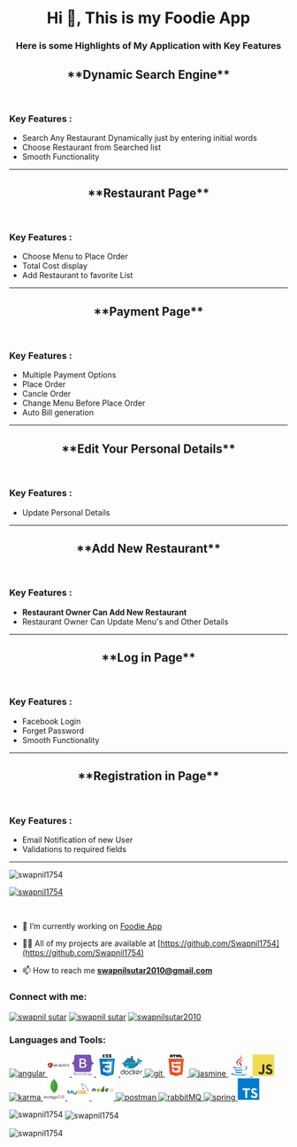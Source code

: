 <h1 align="center">Hi 👋, This is my Foodie App</h1>
<h3 align="center">Here is some Highlights of My Application with Key Features</h3>
<h2 align="center">**Dynamic Search Engine**</h2>
<img src="https://user-images.githubusercontent.com/86115714/202242119-50aa1626-0333-4e53-8ae0-b67c3477ddc1.png" alt=""/>
<h3>Key Features :</h3>
<ul>
  <li>Search Any Restaurant Dynamically just by entering initial words</li>
  <li>Choose Restaurant from Searched list</li>
  <li>Smooth Functionality</li>
</ul>
<hr>
<h2 align="center">**Restaurant Page**</h2>
<img src="https://user-images.githubusercontent.com/86115714/202244199-0709247d-45e4-48b3-ba24-205f206cff5b.png" alt=""/>
<h3>Key Features :</h3>
<ul>
  <li>Choose Menu to Place Order</li>
  <li>Total Cost display</li>
  <li>Add Restaurant to favorite List</li>
</ul>
<hr>
<h2 align="center">**Payment Page**</h2>
<img src="https://user-images.githubusercontent.com/86115714/202245517-99898bf5-ca49-46ec-a6fe-5d8983ce2465.png" alt=""/>
<h3>Key Features :</h3>
<ul>
  <li>Multiple Payment Options</li>
  <li>Place Order</li>
  <li>Cancle Order</li>
  <li>Change Menu Before Place Order</li>
  <li>Auto Bill generation</li>
</ul>
<hr>
<h2 align="center">**Edit Your Personal Details**</h2>
<img src="https://user-images.githubusercontent.com/86115714/202247473-3e5b388d-13f3-48d0-b694-2b066e3a0342.png" alt=""/>
<h3>Key Features :</h3>
<ul>
  <li>Update Personal Details </li>
</ul>
<hr>
<h2 align="center">**Add New Restaurant**</h2>
<img src="https://user-images.githubusercontent.com/86115714/202249665-933c15ae-cece-486f-80b2-c7c357842340.png" alt=""/>
<h3>Key Features :</h3>
<ul>
  <li><strong>Restaurant Owner Can Add New Restaurant</strong></li>
  <li>Restaurant Owner Can Update Menu's and Other Details</li>
</ul>
<hr>
<h2 align="center">**Log in Page**</h2>
<img src="https://user-images.githubusercontent.com/86115714/202223741-a8eec7b1-2d70-452b-a00e-9390d5a7a9b4.png" alt="" />
<h3>Key Features :</h3>
<ul>
  <li>Facebook Login</li>
  <li>Forget Password</li>
  <li>Smooth Functionality</li>
</ul>
<hr>
<h2 align="center">**Registration in Page**</h2>
<img src="https://user-images.githubusercontent.com/86115714/202229336-f0e97f2c-401f-4c69-a413-2699a7135e27.png" alt=""/>
<h3>Key Features :</h3>
<ul>
  <li>Email Notification of new User</li>
  <li>Validations to required fields</li>
</ul>
<hr>

<p align="left"> <img src="https://komarev.com/ghpvc/?username=swapnil1754&label=Profile%20views&color=0e75b6&style=flat" alt="swapnil1754" /> </p>

<p align="left"> <a href="https://github.com/ryo-ma/github-profile-trophy"><img src="https://github-profile-trophy.vercel.app/?username=swapnil1754" alt="swapnil1754" /></a> </p>

<p align="left"> <a href="https://twitter.com/" target="blank"><img src="https://img.shields.io/twitter/follow/?logo=twitter&style=for-the-badge" alt="" /></a> </p>

- 🔭 I’m currently working on [Foodie App](git@github.com:Swapnil1754/MyFoodie.git)

- 👨‍💻 All of my projects are available at [https://github.com/Swapnil1754](https://github.com/Swapnil1754)

- 📫 How to reach me **swapnilsutar2010@gmail.com**

<h3 align="left">Connect with me:</h3>
<p align="left">
<a href="https://linkedin.com/in/swapnil sutar" target="blank"><img align="center" src="https://raw.githubusercontent.com/rahuldkjain/github-profile-readme-generator/master/src/images/icons/Social/linked-in-alt.svg" alt="swapnil sutar" height="30" width="40" /></a>
<a href="https://fb.com/swapnil sutar" target="blank"><img align="center" src="https://raw.githubusercontent.com/rahuldkjain/github-profile-readme-generator/master/src/images/icons/Social/facebook.svg" alt="swapnil sutar" height="30" width="40" /></a>
<a href="https://instagram.com/swapnilsutar2010" target="blank"><img align="center" src="https://raw.githubusercontent.com/rahuldkjain/github-profile-readme-generator/master/src/images/icons/Social/instagram.svg" alt="swapnilsutar2010" height="30" width="40" /></a>
</p>

<h3 align="left">Languages and Tools:</h3>
<p align="left"> <a href="https://angular.io" target="_blank" rel="noreferrer"> <img src="https://angular.io/assets/images/logos/angular/angular.svg" alt="angular" width="40" height="40"/> </a> <a href="https://angular.io" target="_blank" rel="noreferrer"> <img src="https://raw.githubusercontent.com/devicons/devicon/master/icons/angularjs/angularjs-original-wordmark.svg" alt="angularjs" width="40" height="40"/> </a> <a href="https://getbootstrap.com" target="_blank" rel="noreferrer"> <img src="https://raw.githubusercontent.com/devicons/devicon/master/icons/bootstrap/bootstrap-plain-wordmark.svg" alt="bootstrap" width="40" height="40"/> </a> <a href="https://www.w3schools.com/css/" target="_blank" rel="noreferrer"> <img src="https://raw.githubusercontent.com/devicons/devicon/master/icons/css3/css3-original-wordmark.svg" alt="css3" width="40" height="40"/> </a> <a href="https://www.docker.com/" target="_blank" rel="noreferrer"> <img src="https://raw.githubusercontent.com/devicons/devicon/master/icons/docker/docker-original-wordmark.svg" alt="docker" width="40" height="40"/> </a> <a href="https://git-scm.com/" target="_blank" rel="noreferrer"> <img src="https://www.vectorlogo.zone/logos/git-scm/git-scm-icon.svg" alt="git" width="40" height="40"/> </a> <a href="https://www.w3.org/html/" target="_blank" rel="noreferrer"> <img src="https://raw.githubusercontent.com/devicons/devicon/master/icons/html5/html5-original-wordmark.svg" alt="html5" width="40" height="40"/> </a> <a href="https://jasmine.github.io/" target="_blank" rel="noreferrer"> <img src="https://www.vectorlogo.zone/logos/jasmine/jasmine-icon.svg" alt="jasmine" width="40" height="40"/> </a> <a href="https://www.java.com" target="_blank" rel="noreferrer"> <img src="https://raw.githubusercontent.com/devicons/devicon/master/icons/java/java-original.svg" alt="java" width="40" height="40"/> </a> <a href="https://developer.mozilla.org/en-US/docs/Web/JavaScript" target="_blank" rel="noreferrer"> <img src="https://raw.githubusercontent.com/devicons/devicon/master/icons/javascript/javascript-original.svg" alt="javascript" width="40" height="40"/> </a> <a href="https://karma-runner.github.io/latest/index.html" target="_blank" rel="noreferrer"> <img src="https://raw.githubusercontent.com/detain/svg-logos/780f25886640cef088af994181646db2f6b1a3f8/svg/karma.svg" alt="karma" width="40" height="40"/> </a> <a href="https://www.mongodb.com/" target="_blank" rel="noreferrer"> <img src="https://raw.githubusercontent.com/devicons/devicon/master/icons/mongodb/mongodb-original-wordmark.svg" alt="mongodb" width="40" height="40"/> </a> <a href="https://www.mysql.com/" target="_blank" rel="noreferrer"> <img src="https://raw.githubusercontent.com/devicons/devicon/master/icons/mysql/mysql-original-wordmark.svg" alt="mysql" width="40" height="40"/> </a> <a href="https://nodejs.org" target="_blank" rel="noreferrer"> <img src="https://raw.githubusercontent.com/devicons/devicon/master/icons/nodejs/nodejs-original-wordmark.svg" alt="nodejs" width="40" height="40"/> </a> <a href="https://postman.com" target="_blank" rel="noreferrer"> <img src="https://www.vectorlogo.zone/logos/getpostman/getpostman-icon.svg" alt="postman" width="40" height="40"/> </a> <a href="https://www.rabbitmq.com" target="_blank" rel="noreferrer"> <img src="https://www.vectorlogo.zone/logos/rabbitmq/rabbitmq-icon.svg" alt="rabbitMQ" width="40" height="40"/> </a> <a href="https://spring.io/" target="_blank" rel="noreferrer"> <img src="https://www.vectorlogo.zone/logos/springio/springio-icon.svg" alt="spring" width="40" height="40"/> </a> <a href="https://www.typescriptlang.org/" target="_blank" rel="noreferrer"> <img src="https://raw.githubusercontent.com/devicons/devicon/master/icons/typescript/typescript-original.svg" alt="typescript" width="40" height="40"/> </a> </p>

<p><img align="left" src="https://github-readme-stats.vercel.app/api/top-langs?username=swapnil1754&show_icons=true&locale=en&layout=compact" alt="swapnil1754" /></p>

<p>&nbsp;<img align="center" src="https://github-readme-stats.vercel.app/api?username=swapnil1754&show_icons=true&locale=en" alt="swapnil1754" /></p>

<p><img align="center" src="https://github-readme-streak-stats.herokuapp.com/?user=swapnil1754&" alt="swapnil1754" /></p>

